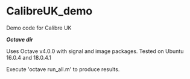 # CalibreUK_demo
Demo code for Calibre UK

***Octave dir***

Uses Octave v4.0.0 with signal and image packages.
Tested on Ubuntu 16.0.4 and 18.0.4.1

Execute 'octave run_all.m' to produce results.




